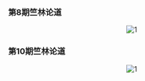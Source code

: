 
### 第8期竺林论道

<div align = center>
    <img src="../第8期竺林论道.png" alt="1">
</div>

### 第10期竺林论道

<div align = center>
    <img src="../第10期竺林论道.jpg" alt="1">
</div>
